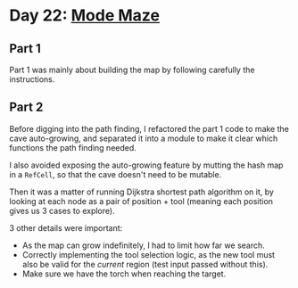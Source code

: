 # Day 22: [Mode Maze](https://adventofcode.com/2018/day/22)

## Part 1

Part 1 was mainly about building the map by following carefully the instructions.

## Part 2

Before digging into the path finding, I refactored the part 1 code to make the cave auto-growing, and separated it into a module to make it clear which functions the path finding needed.

I also avoided exposing the auto-growing feature by mutting the hash map in a `RefCell`, so that the cave doesn't need to be mutable.

Then it was a matter of running Dijkstra shortest path algorithm on it, by looking at each node as a pair of position + tool (meaning each position gives us 3 cases to explore).

3 other details were important:

- As the map can grow indefinitely, I had to limit how far we search.
- Correctly implementing the tool selection logic, as the new tool must also be valid for the _current_ region (test input passed without this).
- Make sure we have the torch when reaching the target.